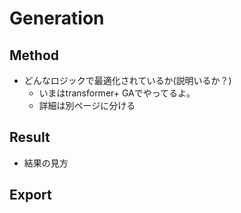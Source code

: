 # Generation


## Method
- どんなロジックで最適化されているか(説明いるか？)
   - いまはtransformer+ GAでやってるよ。
   - 詳細は別ページに分ける

## Result
- 結果の見方

## Export




